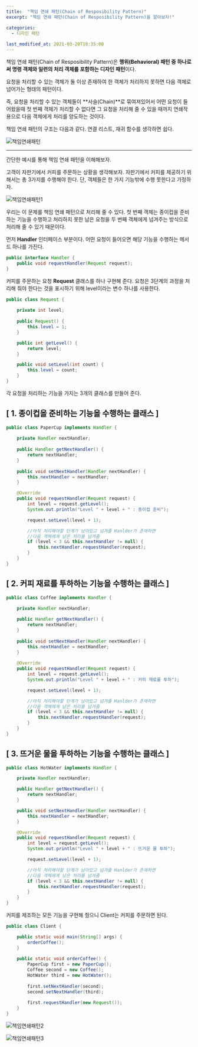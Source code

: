 ```yaml
---
title:  "책임 연쇄 패턴(Chain of Resposibility Pattern)"
excerpt: "책임 연쇄 패턴(Chain of Resposibility Pattern)을 알아보자!"

categories:
  - 디자인 패턴
  
last_modified_at: 2021-03-20T18:35:00
---
```


책임 연쇄 패턴(Chain of Resposibility Pattern)은 **행위(Behavioral) 패턴 중 하나로써 명령 객체와 일련의 처리 객체를 포함하는 디자인 패턴**이다.  

요청을 처리할 수 있는 객체가 둘 이상 존재하여 한 객체가 처리하지 못하면 다음 객체로 넘어가는 형태의 패턴이다.  

즉, 요청을 처리할 수 있는 객체들이 **사슬(Chain)**로 묶여져있어서 어떤 요청이 들어왔을때 첫 번째 객체가 처리할 수 없다면 그 요청을 처리해 줄 수 있을 때까지 연쇄작용으로 다음 객체에게 처리를 양도하는 것이다.  

책임 연쇄 패턴의 구조는 다음과 같다. 연결 리스트, 재귀 함수를 생각하면 쉽다.  

![책임연쇄패턴](https://user-images.githubusercontent.com/53072057/111866312-efc6d700-89af-11eb-87c7-4165dce27950.JPG)  

*****

간단한 예시를 통해 책임 연쇄 패턴을 이해해보자.  

고객이 자판기에서 커피를 주문하는 상황을 생각해보자. 자판기에서 커피를 제공하기 위해서는 총 3가지를 수행해야 한다. 단, 객체들은 한 가지 기능밖에 수행 못한다고 가정하자.  

![책임연쇄패턴1](https://user-images.githubusercontent.com/53072057/111866315-f0f80400-89af-11eb-90c1-0add62fb33fe.JPG)  

우리는 이 문제를 책임 연쇄 패턴으로 처리해 줄 수 있다. 첫 번째 객체는 종이컵을 준비하는 기능을 수행하고 처리하지 못한 남은 요청을 두 번째 객체에게 넘겨주는 방식으로 처리해 줄 수 있기 때문이다.  

먼저 **Handler** 인터페이스 부분이다. 어떤 요청이 들어오면 해당 기능을 수행하는 메서드 하나를 가진다.  

```java
public interface Handler {
	public void requestHandler(Request request);
}
```

커피를 주문하는 요청 **Request** 클래스를 하나 구현해 준다. 요청은 3단계의 과정을 처리해 줘야 한다는 것을 표시하기 위해 level이라는 변수 하나를 사용한다.  

```java
public class Request {
	
	private int level;
	
	public Request() {
		this.level = 1;
	}

	public int getLevel() {
		return level;
	}

	public void setLevel(int count) {
		this.level = count;
	}
}
```

각 요청을 처리하는 기능을 가지는 3개의 클래스를 만들어 준다.  

<h2>[ 1. 종이컵을 준비하는 기능을 수행하는 클래스 ]</h2>  

```java
public class PaperCup implements Handler {
	
	private Handler nextHandler;
	
	public Handler getNextHandler() {
		return nextHandler;
	}
	
	public void setNextHandler(Handler nextHandler) {
		this.nextHandler = nextHandler;
	}

	@Override
	public void requestHandler(Request request) {
		int level = request.getLevel();
		System.out.println("Level " + level + " : 종이컵 준비");

		request.setLevel(level + 1);

        //아직 처리해야할 단계가 남아있고 넘겨줄 Hanlder가 존재하면
        //다음 객체에게 남은 처리를 넘겨줌
		if (level < 3 && this.nextHandler != null) {
			this.nextHandler.requestHandler(request);
		}
	}
}
```

<h2>[ 2. 커피 재료를 투하하는 기능을 수행하는 클래스 ]</h2>  

```java
public class Coffee implements Handler {

	private Handler nextHandler;
	
	public Handler getNextHandler() {
		return nextHandler;
	}
	
	public void setNextHandler(Handler nextHandler) {
		this.nextHandler = nextHandler;
	}
	
	@Override
	public void requestHandler(Request request) {
		int level = request.getLevel();
		System.out.println("Level " + level + " : 커피 재료를 투하");

		request.setLevel(level + 1);

        //아직 처리해야할 단계가 남아있고 넘겨줄 Hanlder가 존재하면
        //다음 객체에게 남은 처리를 넘겨줌
		if (level < 3 && this.nextHandler != null) {
			this.nextHandler.requestHandler(request);
		}
	}
}
```

<h2>[ 3. 뜨거운 물을 투하하는 기능을 수행하는 클래스 ]</h2>  

```java
public class HotWater implements Handler {

	private Handler nextHandler;

	public Handler getNextHandler() {
		return nextHandler;
	}

	public void setNextHandler(Handler nextHandler) {
		this.nextHandler = nextHandler;
	}

	@Override
	public void requestHandler(Request request) {
		int level = request.getLevel();
		System.out.println("Level " + level + " : 뜨거운 물 투하");

		request.setLevel(level + 1);

        //아직 처리해야할 단계가 남아있고 넘겨줄 Hanlder가 존재하면
        //다음 객체에게 남은 처리를 넘겨줌
		if (level < 3 && this.nextHandler != null) {
			this.nextHandler.requestHandler(request);
		}
	}
}
```

커피를 제조하는 모든 기능을 구현해 줬으니 Client는 커피를 주문하면 된다.  

```java
public class Client {

	public static void main(String[] args) {
		orderCoffee();
	}
	
	public static void orderCoffee() {
		PaperCup first = new PaperCup();
		Coffee second = new Coffee();
		HotWater third = new HotWater();
		
		first.setNextHandler(second);
		second.setNextHandler(third);
		
		first.requestHandler(new Request());
	}
}
```

![책임연쇄패턴2](https://user-images.githubusercontent.com/53072057/111866316-f0f80400-89af-11eb-9f7b-5f1df7b1b97c.JPG)  

![책임연쇄패턴3](https://user-images.githubusercontent.com/53072057/111866317-f1909a80-89af-11eb-9773-0e3e9552b07d.JPG)  


